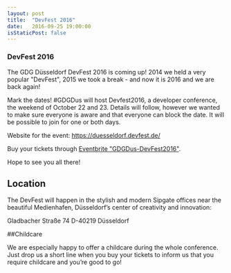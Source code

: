 ```yaml
---
layout: post
title:  "DevFest 2016"
date:   2016-09-25 19:00:00
isStaticPost: false
---
```


### DevFest 2016

The GDG Düsseldorf DevFest 2016 is coming up! 2014 we held a very
popular "DevFest", 2015 we took a break - and now it is 2016 and we
are back again!

Mark the dates! #GDGDus will host Devfest2016, a developer conference,
the weekend of October 22 and 23. Details will follow, however we
wanted to make sure everyone is aware and that everyone can block the
date. It will be possible to join for one or both days.

Website for the event: https://duesseldorf.devfest.de/

Buy your tickets through
[Eventbrite "GDGDus-DevFest2016"](https://www.eventbrite.de/e/gdgdus-devfest2016-weekend-tickets-27623283986?aff=es2﻿).

Hope to see you all there!

## Location

The DevFest will happen in the stylish and modern Sipgate offices near
the beautiful Medienhafen, Düsseldorf’s center of creativity and
innovation:

Gladbacher Straße 74
D-40219 Düsseldorf


##Childcare

We are especially happy to offer a childcare during the whole
conference. Just drop us a short line when you buy your tickets to
inform us that you require childcare and you’re good to go!
